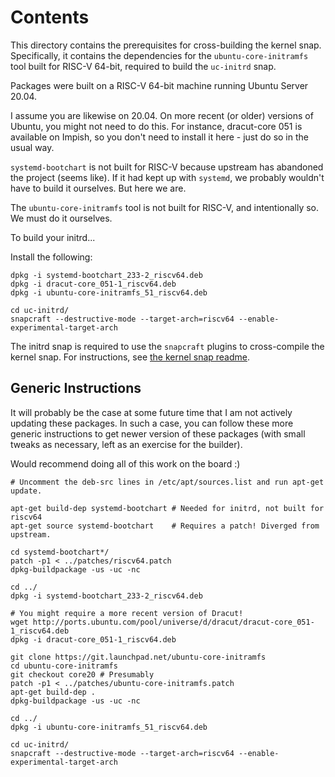 # Contents

This directory contains the prerequisites for cross-building the kernel snap.
Specifically, it contains the dependencies for the `ubuntu-core-initramfs` tool
built for RISC-V 64-bit, required to build the `uc-initrd` snap.

Packages were built on a RISC-V 64-bit machine running Ubuntu Server 20.04.

I assume you are likewise on 20.04. On more recent (or older) versions of
Ubuntu, you might not need to do this. For instance, dracut-core 051 is
available on Impish, so you don't need to install it here - just do so in the
usual way.

`systemd-bootchart` is not built for RISC-V because upstream has abandoned the
project (seems like). If it had kept up with `systemd`, we probably wouldn't
have to build it ourselves. But here we are.

The `ubuntu-core-initramfs` tool is not built for RISC-V, and intentionally so.
We must do it ourselves.

To build your initrd...

Install the following:

```
dpkg -i systemd-bootchart_233-2_riscv64.deb
dpkg -i dracut-core_051-1_riscv64.deb
dpkg -i ubuntu-core-initramfs_51_riscv64.deb

cd uc-initrd/
snapcraft --destructive-mode --target-arch=riscv64 --enable-experimental-target-arch
```

The initrd snap is required to use the `snapcraft` plugins to cross-compile the
kernel snap. For instructions, see [the kernel snap readme](../kernel/README.md).


## Generic Instructions
It will probably be the case at some future time that I am not actively updating
these packages. In such a case, you can follow these more generic instructions
to get newer version of these packages (with small tweaks as necessary, left as
an exercise for the builder).

Would recommend doing all of this work on the board :)

```
# Uncomment the deb-src lines in /etc/apt/sources.list and run apt-get update.

apt-get build-dep systemd-bootchart # Needed for initrd, not built for riscv64
apt-get source systemd-bootchart    # Requires a patch! Diverged from upstream.

cd systemd-bootchart*/
patch -p1 < ../patches/riscv64.patch
dpkg-buildpackage -us -uc -nc

cd ../
dpkg -i systemd-bootchart_233-2_riscv64.deb

# You might require a more recent version of Dracut! 
wget http://ports.ubuntu.com/pool/universe/d/dracut/dracut-core_051-1_riscv64.deb
dpkg -i dracut-core_051-1_riscv64.deb

git clone https://git.launchpad.net/ubuntu-core-initramfs
cd ubuntu-core-initramfs
git checkout core20 # Presumably
patch -p1 < ../patches/ubuntu-core-initramfs.patch
apt-get build-dep .
dpkg-buildpackage -us -uc -nc

cd ../
dpkg -i ubuntu-core-initramfs_51_riscv64.deb

cd uc-initrd/
snapcraft --destructive-mode --target-arch=riscv64 --enable-experimental-target-arch
```
